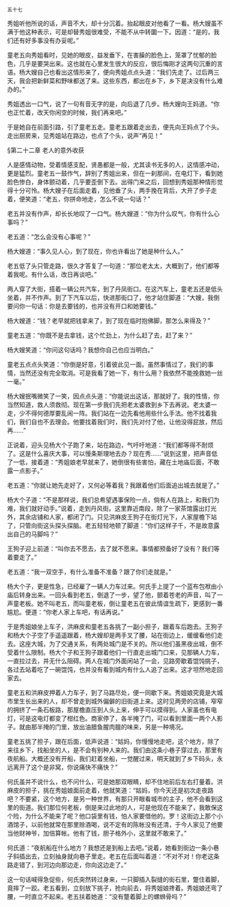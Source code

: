     五十七 

   秀姐听他所说的话，声音不大，却十分沉着。抬起眼皮对他看了一看。杨大嫂虽不满于他这种表示，可是却替秀姐很难受，不能不从中转圜一下。因道：“是的，我们还有好多事没有办妥呢。”

   童老五向秀姐看时，见她的眼皮，益发垂下，在害臊的脸色上，笼罩了忧郁的脸色，几乎是要哭出来。这也就在心里发生很大的反应，很后悔刚才这两句沉重的言语。杨大嫂自己也看出这情形来了，便向秀姐点点头道：“我们先走了。过后两三天，我会把新鲜菜和野味都送了来。这些东西，都出在乡下，乡下是决没有什么难办的。”

   秀姐透出一口气，说了一句有音无字的是，向后退了几步。杨大嫂向王妈道。“你也正忙着，改天你闲空的时候，我们再来吧。”

   于是她自在前面引路，引了童老五走。童老五跟着走出去，便先向王妈点了个头。走出厨房来，见秀姐站在路边，也点了个头，说声“再见！”

   §第二十二章 老人的意外收获

   人是感情动物，受着情感支配，贤愚都是一般，尤其读书无多的人，这情感冲动，更是猛烈。童老五一鼓作气，辞别了秀姐出来，但在一刹那间，在电灯下，看到她脸色惨白，身体颤动着，几乎要歪倒下去。出得门来之后，回想到秀姐那种情形觉得十分可怜。杨大嫂子在后面走着，见他垂了头，两手挽在背后，大开了步子走着，便笑道：“老五，你拼命地走，怎么不说一句话？”

   老五并没有作声，却长长地叹了一口气。杨大嫂道：“你为什么叹气，你有什么心事吗？”

   老五道：“怎么会没有心事呢？”

   杨大嫂道：“事久见人心，到了现在，你也许看出了她是种什么人。”

   老五低了头只管走路，很久才答复了一句道：“那位老太太，大概到了，他们都等着我呢。有什么话，改日再谈吧。”

   两人穿了大街，搭着一辆公共汽车，到了丹凤街口。在这汽车上，童老五还是低头坐着，并不作声。到了下汽车以后，快进那街口了，他才站住脚道：“大嫂，我倒要问你一句话：你是去要钱的，也并没有开口和她要钱。”

   杨大嫂道：“钱？老早就把钱拿来了，到了现在临时抱佛脚，那怎么来得及？”

   童老五道：“你既不是去拿钱，这个忙劲上，为什么赶了去，赶了来？”

   杨大嫂笑道：“你问这句话吗？我想你自己也应当明白。”

   童老五点点头笑道：“你倒是好意，引着彼此见一面。虽然事情过了，我们的事情，当然还没有完全取消。可是我看了她一下，有什么用？我依然不能挽救她一丝一毫。”

   杨大嫂抿嘴微笑了一笑，因点点头道：“你能说出这话，那就好了。我的性情，你当然知道，救人须救彻。现在第一步我们先把老太婆救到乡下去再说。老太婆一走，少不得何德厚要乱闹一阵。我们站在一边先看他用些什么手法。他不找着我们，我们自也不去理会。他要找着我们时，我们先对付了他，让他没得屁放，然后再……”

   正说着，迎头见杨大个子跑了来，站在路边，气吁吁地道：“我们都等得不耐烦了。这是什么喜庆大事，可以慢条斯理地去办？现在秀……”说到这里，把声音低了一低，接着道：“秀姐娘老早就来了，她倒很有些害怕，藏在土地庙后面，不敢露一点影子。”

   老五道：“你就让她先走好了，又何必等着我？我跟着他们后面追出城去就是了。”

   杨大个子道：“不是那样说，我们总希望遇事保险一点，倘有人在路上，和我们为难，我们就好动手。”说着，走到丹风街。这里靠近南段，除了一家茶馆露出灯光外，其余店铺和人家，都闭了门。只见洪麻皮王狗子在街灯光下，人家屋檐下站了，只管向街这头探头探脑。老五轻轻地顿了脚道：“你们这样子千，不是故意露出自己的马脚吗？”

   王狗子迎上前道：“叫你去不愿去，去了就不愿来。事情都预备好了没有？我们等着要走了。”

   老五道：“我一双空手，有什么准备不准备？跟了你们走就是。”

   杨大个子，更是性急，已经雇了一辆人力车过来。何氏手上提了一个蓝布包袱由小庙后转身出来。一回头看到老五，倒退了一步，望了他，颤着苍老的声音，叫了一声童老板。她不叫老五，而叫童老板，倒让童老五在彼此情谊生疏下，更感到一番尴尬。便道：“你老人家上车吧，有话再说。”

   于是秀姐娘坐上车子，洪麻皮和童老五各挑了一副小担子，跟着车后跑去。王狗子和杨大个子空了手遥遥跟着，杨大嫂却是两手叉了腰，站在街边上，缓缓看他们走去。这座大城，为了交通关系，有两处城门是不关的。所以他们虽黑夜出城，倒不受着什么限制。杨大个子和王狗子跟着他们一行直走出城门口来，见那辆人力车，一直拉过去，并无什么阻碍。两人在城门外面闲站了一会，见路旁歇着馄饨挑子，各过去站着吃了一碗馄饨，也并没有看到城内有什么人追了出来。这才坦然地走回家去。

   童老五和洪麻皮押着人力车子，到了马路尽处，便一同歇下来。秀姐娘究竟是大城市里生长出来的人，却不曾走到城外偏僻的旧街道上来。这时见两旁的店铺，窄窄的拥挤了一条石板路，那屋檐直压到人头上来，伸手可以摸得到。人家虽也有电灯，可是这电灯都变了柑红色。商家停了，各半掩了门，可以看到里面一两个人影子。就由那半掩的门里，放出油腊鱼腥肉膻的味来，另是一种境况。

   童老五挑了担子，跟在后面，低声说道：“姑妈，你慢慢地走吧，这个地方，除了来往乡下，找船坐的人，是不会有别种人来的。我们由这条小巷子穿过去，那里有夜航船。大概还没有开船，我们赶着坐船，一觉醒过来，明天就到了乡下码头，永远离开了这个是非窝，你说痛快不痛快？”

   何氏虽并不说什么，也不问什么，可是她那双眼睛，却不住地前后左右打量着。洪麻皮的担子，挑在秀姐娘面前走着，他就笑道：“姑妈，你今天还是初次走夜路吧？不要紧，这个地方，是另一种世界，有那只开眼看城市的主子，他不会看到这里的街道。我们那位何老板，倒是来过此地的人，可是他现在不能来了，我敢保这个险，为什么不能来了呢？他口袋里有钱，怕人家要借他的。罗！这街边上那个小酒馆子，以前他就常在那里赊酒喝，说不定有的陈帐没有还清，于今人家见了他要当他财神爷，加倍算帐。他有了钱，胆子格外小，这里就不敢来了。”

   何氏道：“夜航船在什么地方？我想还是到船上去吧。”说着，她看到街边一条小巷子斜插出去，立刻抽身就向巷子里走。老五在后面叫着道：“不对不对！你老这条路走错了，到河边向那边走，你向这边走了。”

   这一句话喊得急促些，何氏突然转过身来，一只脚插入裂缝的街石里，蹩住着脚，竟摔了一跤。老五看到，立刻放下挑子，抢向前去，将秀姐娘搀着。秀姐娘还弯了腰，一时直立不起来。老五扶着她道：“没有蹩着脚上的螺蛳骨吗？”

